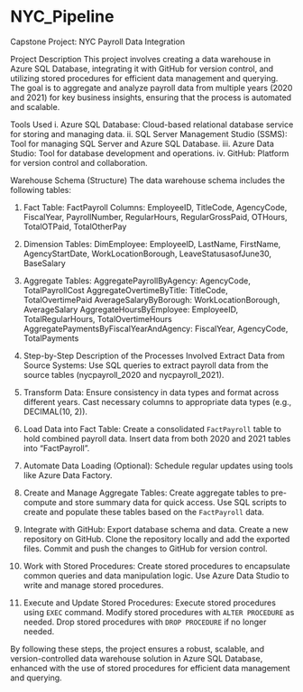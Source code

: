 # NYC_Pipeline
Capstone Project: NYC Payroll Data Integration 

Project Description
This project involves creating a data warehouse in Azure SQL Database, integrating it with GitHub for version control, and utilizing stored procedures for efficient data management and querying. The goal is to aggregate and analyze payroll data from multiple years (2020 and 2021) for key business insights, ensuring that the process is automated and scalable.

Tools Used
i.	Azure SQL Database: Cloud-based relational database service for storing and managing data.
ii.	SQL Server Management Studio (SSMS): Tool for managing SQL Server and Azure SQL Database.
iii.	Azure Data Studio: Tool for database development and operations.
iv.	GitHub: Platform for version control and collaboration.

Warehouse Schema (Structure)
The data warehouse schema includes the following tables:
1.	Fact Table: FactPayroll
Columns: EmployeeID, TitleCode, AgencyCode, FiscalYear, PayrollNumber, RegularHours, RegularGrossPaid, OTHours, TotalOTPaid, TotalOtherPay

2.	Dimension Tables:
DimEmployee: EmployeeID, LastName, FirstName, AgencyStartDate, WorkLocationBorough, LeaveStatusasofJune30, BaseSalary

3.	Aggregate Tables:
AggregatePayrollByAgency: AgencyCode, TotalPayrollCost
AggregateOvertimeByTitle: TitleCode, TotalOvertimePaid
AverageSalaryByBorough: WorkLocationBorough, AverageSalary
AggregateHoursByEmployee: EmployeeID, TotalRegularHours, TotalOvertimeHours
AggregatePaymentsByFiscalYearAndAgency: FiscalYear, AgencyCode, TotalPayments

4.	Step-by-Step Description of the Processes Involved
Extract Data from Source Systems:
Use SQL queries to extract payroll data from the source tables (nycpayroll_2020 and nycpayroll_2021).

5.	Transform Data:
Ensure consistency in data types and format across different years.
Cast necessary columns to appropriate data types (e.g., DECIMAL(10, 2)).

6.	Load Data into Fact Table:
Create a consolidated `FactPayroll` table to hold combined payroll data.
Insert data from both 2020 and 2021 tables into “FactPayroll”.

7.	Automate Data Loading (Optional):
Schedule regular updates using tools like Azure Data Factory.

8.	Create and Manage Aggregate Tables:
Create aggregate tables to pre-compute and store summary data for quick access.
Use SQL scripts to create and populate these tables based on the `FactPayroll` data.

9.	Integrate with GitHub:
Export database schema and data.
Create a new repository on GitHub.
Clone the repository locally and add the exported files.
Commit and push the changes to GitHub for version control.

10.	Work with Stored Procedures:
Create stored procedures to encapsulate common queries and data manipulation logic.
Use Azure Data Studio to write and manage stored procedures.

11.	Execute and Update Stored Procedures:
Execute stored procedures using `EXEC` command.
Modify stored procedures with `ALTER PROCEDURE` as needed.
Drop stored procedures with `DROP PROCEDURE` if no longer needed.

By following these steps, the project ensures a robust, scalable, and version-controlled data warehouse solution in Azure SQL Database, enhanced with the use of stored procedures for efficient data management and querying.

